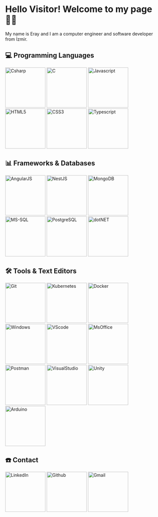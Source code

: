 # Hello Visitor! Welcome to my page 🙋‍♂️
My name is Eray and I am a computer engineer and software developer from İzmir.
## 💻 Programming Languages

<div>
<img src="https://cdn.jsdelivr.net/gh/devicons/devicon/icons/csharp/csharp-plain.svg" alt="Csharp" width="128"/>
<img src="https://cdn.jsdelivr.net/gh/devicons/devicon/icons/c/c-original.svg" alt="C" width="128"/>
<img src="https://cdn.jsdelivr.net/gh/devicons/devicon/icons/javascript/javascript-plain.svg" alt="Javascript" width="128"/>
<img src="https://cdn.jsdelivr.net/gh/devicons/devicon/icons/html5/html5-plain-wordmark.svg" alt="HTML5" width="128"/>
<img src="https://cdn.jsdelivr.net/gh/devicons/devicon/icons/css3/css3-plain-wordmark.svg" alt="CSS3" width="128"/>
<img src="https://www.svgrepo.com/show/303600/typescript-logo.svg" alt="Typescript" width="128"/>
</div>

##  📊 Frameworks & Databases

<div>
<img src="https://brandeps.com/logo-download/A/Angular-JS-logo-vector-01.svg" alt="AngularJS" width="128"/>
<img src="https://www.vectorlogo.zone/logos/nestjs/nestjs-ar21.svg" alt="NestJS" width="128"/>
<img src="https://www.svgrepo.com/show/303232/mongodb-logo.svg" alt="MongoDB" width="128"/>
<img src="https://cdn.jsdelivr.net/gh/devicons/devicon/icons/microsoftsqlserver/microsoftsqlserver-plain-wordmark.svg" alt="MS-SQL" width="128"/>
<img src="https://www.svgrepo.com/show/303301/postgresql-logo.svg" alt="PostgreSQL" width="128"/>
<img src="https://www.svgrepo.com/show/330320/dotnet.svg" alt="dotNET" width="128"/>
</div>

##  🛠️ Tools &  Text Editors

<div>
<img src="https://cdn.jsdelivr.net/gh/devicons/devicon/icons/git/git-original-wordmark.svg" alt="Git" width="128"/>
<img src="https://cdn.svgporn.com/logos/kubernetes.svg" alt="Kubernetes" width="128"/>
<img src="https://cdn.jsdelivr.net/gh/devicons/devicon/icons/docker/docker-original-wordmark.svg" alt="Docker" width="128"/>
<img src="https://cdn.jsdelivr.net/gh/devicons/devicon/icons/windows8/windows8-original.svg" alt="Windows" width="128"/>
<img src="https://upload.wikimedia.org/wikipedia/commons/thumb/9/9a/Visual_Studio_Code_1.35_icon.svg/512px-Visual_Studio_Code_1.35_icon.svg.png" alt="VScode" width="128"/>
<img src="https://www.svgrepo.com/show/303269/microsoft-office-2013-logo.svg" alt="MsOffice" width="128"/>
<img src="https://www.svgrepo.com/show/354201/postman.svg" alt="Postman" width="128"/>
<img src="https://cdn.jsdelivr.net/gh/devicons/devicon/icons/visualstudio/visualstudio-plain-wordmark.svg" alt="VisualStudio" width="128"/>
<img src="https://cdn.jsdelivr.net/gh/devicons/devicon/icons/unity/unity-original-wordmark.svg" alt="Unity" width="128"/>
<img src="https://cdn.svgporn.com/logos/arduino.svg" alt="Arduino" width="128"/>
</div> 

##  ☎️ Contact

<div>
<a href="https://www.linkedin.com/in/eray-berbero%C4%9Flu"><img src="https://cdn.svgporn.com/logos/linkedin-icon.svg" alt="LinkedIn" width="128"/></a>
<a href="https://github.com/candem15"><img src="https://cdn.jsdelivr.net/gh/devicons/devicon/icons/github/github-original-wordmark.svg" alt="Github" width="128"/></a>
<a href="mailto:eraybrbr@gmail.com"><img src="https://storage.googleapis.com/gweb-uniblog-publish-prod/images/Gmail.max-1100x1100.png" alt="Gmail" width="128"/></a>
